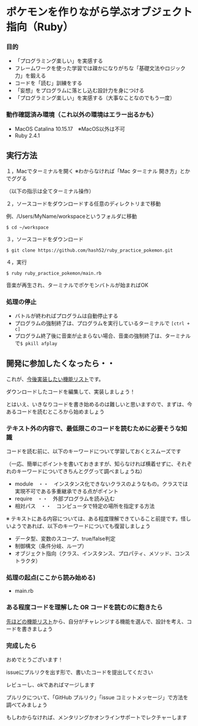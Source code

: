 # ポケモンを作りながら学ぶオブジェクト指向（Ruby）
### 目的
- 「プログラミング楽しい」を実感する
- フレームワークを使った学習では疎かになりがちな「基礎文法やロジック力」を鍛える
- コードを「読む」訓練をする
- 「妄想」をプログラムに落とし込む設計力を身につける
- 「プログラミング楽しい」を実感する（大事なことなのでもう一度）

### 動作確認済み環境（これ以外の環境はエラー出るかも）
- MacOS Catalina 10.15.17　※MacOS以外は不可
- Ruby 2.4.1
 
## 実行方法
１，Macでターミナルを開く ※わからなければ「Mac ターミナル 開き方」とかでググる

（以下の指示は全てターミナル操作）

２，ソースコードをダウンロードする任意のディレクトリまで移動

例、/Users/MyName/workspaceというフォルダに移動
```
$ cd ~/workspace
```

３，ソースコードをダウンロード
```
$ git clone https://github.com/hash52/ruby_practice_pokemon.git
```

４，実行
```
$ ruby ruby_practice_pokemon/main.rb
```

音楽が再生され、ターミナルでポケモンバトルが始まればOK

### 処理の停止
- バトルが終わればプログラムは自動停止する
- プログラムの強制終了は、プログラムを実行しているターミナルで `[ctrl + c]`
- プログラム終了後に音楽が止まらない場合、音楽の強制終了は、ターミナルで`$ pkill afplay`

## 開発に参加したくなったら・・
これが、[今後実装したい機能リスト](https://github.com/hash52/ruby_practice_pokemon/issues)です。

ダウンロードしたコードを編集して、実装しましょう！

とはいえ、いきなりコードを書き始めるのは難しいと思いますので、まずは、今あるコードを読むところから始めましょう

### テキスト外の内容で、最低限このコードを読むために必要そうな知識
コードを読む前に、以下のキーワードについて学習しておくとスムーズです

（一応、簡単にポイントを書いておきますが、知らなければ横着せずに、それぞれのキーワードについてきちんとググって調べましょうね）

- module　・・　インスタンス化できないクラスのようなもの。クラスでは実現不可である多重継承できる点がポイント
- require　・・　外部プログラムを読み込む
- 相対パス　・・　コンピュータで特定の場所を指定する方法

※ テキストにある内容については、ある程度理解できていること前提です。怪しいようであれば、以下のキーワードについても復習しましょう

- データ型、変数のスコープ、true/false判定
- 制御構文（条件分岐、ループ）
- オブジェクト指向（クラス、インスタンス、プロパティ、メソッド、コンストラクタ）

### 処理の起点(ここから読み始める)
- main.rb

### ある程度コードを理解した OR コードを読むのに飽きたら
[先ほどの機能リスト](https://github.com/hash52/ruby_practice_pokemon/issues)から、自分がチャレンジする機能を選んで、設計を考え、コードを書きましょう

### 完成したら
おめでとうございます！

issueにプルリクを出す形で、書いたコードを提出してください

レビューし、okであればマージします

プルリクについて、「GitHub プルリク」「issue コミットメッセージ」で方法を調べてみましょう

もしわからなければ、メンタリングかオンラインサポートでレクチャーします
